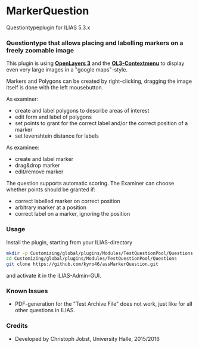 # MarkerQuestion

Questiontypeplugin for ILIAS 5.3.x

### Questiontype that allows placing and labelling markers on a freely zoomable image ###

This plugin is using [**OpenLayers 3**](http://openlayers.org) and the [**OL3-Contextmenu**](https://github.com/jonataswalker/ol3-contextmenu) to display even very large images in a "google maps"-style.

Markers and Polygons can be created by right-clicking, dragging the image itself is done with the left mousebutton.

As examiner:
* create and label polygons to describe areas of interest
* edit form and label of polygons
* set points to grant for the correct label and/or the correct position of a marker
* set levenshtein distance for labels

As examinee:
* create and label marker
* drag&drop marker
* edit/remove marker

The question supports automatic scoring. The Examiner can choose whether points should be granted if:
* correct labelled marker on correct position
* arbitrary marker at a position
* correct label on a marker, ignoring the position


### Usage ###

Install the plugin, starting from your ILIAS-directory

```bash
mkdir -p Customizing/global/plugins/Modules/TestQuestionPool/Questions  
cd Customizing/global/plugins/Modules/TestQuestionPool/Questions
git clone https://github.com/kyro46/assMarkerQuestion.git
```
and activate it in the ILIAS-Admin-GUI.  

### Known Issues ###

* PDF-generation for the "Test Archive File" does not work, just like for all other questions in ILIAS.

### Credits ###
* Developed by Christoph Jobst, University Halle, 2015/2016

